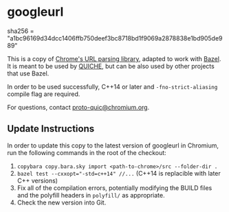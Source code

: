 # googleurl

sha256 = "a1bc96169d34dcc1406ffb750deef3bc8718bd1f9069a2878838e1bd905de989"

This is a copy of [Chrome's URL parsing
library](https://cs.chromium.org/chromium/src/url/), adapted to work with
[Bazel](https://bazel.build/).  It is meant to be used by
[QUICHE](https://quiche.googlesource.com/quiche/+/refs/heads/master), but can be
also used by other projects that use Bazel.

In order to be used successfully, C++14 or later and `-fno-strict-aliasing`
compile flag are required.

For questions, contact <proto-quic@chromium.org>.

## Update Instructions

In order to update this copy to the latest version of googleurl in Chromium, run
the following commands in the root of the checkout:

1. `copybara copy.bara.sky import <path-to-chrome>/src --folder-dir .`
1. `bazel test --cxxopt="-std=c++14" //...`
   (C++14 is replacible with later C++ versions)
1. Fix all of the compilation errors, potentially modifying the BUILD files and
   the polyfill headers in `polyfill/` as appropriate.
1. Check the new version into Git.

